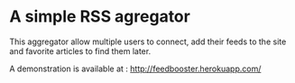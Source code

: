 # A simple RSS agregator

This aggregator allow multiple users to connect, add their feeds to the site and favorite articles to find them later.

A demonstration is available at : http://feedbooster.herokuapp.com/

